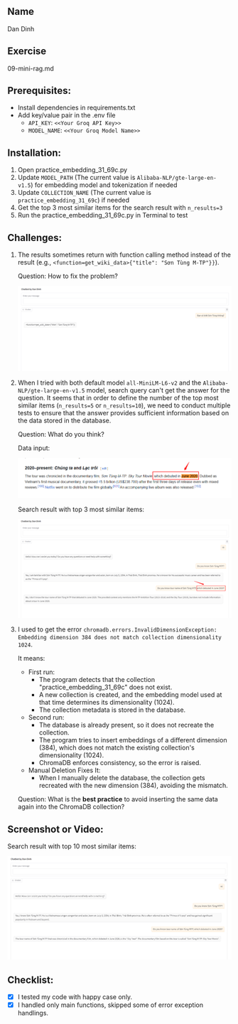 ## Name
Dan Dinh

## Exercise
09-mini-rag.md

## Prerequisites:
- Install dependencies in requirements.txt
- Add key/value pair in the .env file
    - `API_KEY`: `<<Your Groq API Key>>`
    - `MODEL_NAME`: `<<Your Groq Model Name>>`

## Installation:
1. Open practice_embedding_31_69c.py
2. Update `MODEL_PATH` (The current value is `Alibaba-NLP/gte-large-en-v1.5`) for embedding model and tokenization if needed
3. Update `COLLECTION_NAME` (The current value is `practice_embedding_31_69c`) if needed
4. Get the top 3 most similar items for the search result with `n_results=3`
5. Run the practice_embedding_31_69c.py in Terminal to test

## Challenges:
1. The results sometimes return with function calling method instead of the result (e.g., `<function=get_wiki_data>{"title": "Sơn Tùng M-TP"}}`).

    Question: How to fix the problem?
    
    ![Challenge 1](image_challenge1.png)

2. When I tried with both default model `all-MiniLM-L6-v2` and the `Alibaba-NLP/gte-large-en-v1.5` model, search query can't get the answer for the question. It seems that in order to define the number of the top most similar items (`n_results=5` or `n_results=10`), we need to conduct multiple tests to ensure that the answer provides sufficient information based on the data stored in the database.

    Question: What do you think?

    Data input:

    ![Input data](image_input.png)

    Search result with top 3 most similar items:

    ![Challenge 2](image_challenge2.png)

3. I used to get the error `chromadb.errors.InvalidDimensionException: Embedding dimension 384 does not match collection dimensionality 1024`.

    It means:
    - First run:
        - The program detects that the collection "practice_embedding_31_69c" does not exist.
        - A new collection is created, and the embedding model used at that time determines its dimensionality (1024).
        - The collection metadata is stored in the database.
    - Second run:
        - The database is already present, so it does not recreate the collection.
        - The program tries to insert embeddings of a different dimension (384), which does not match the existing collection's dimensionality (1024).
        - ChromaDB enforces consistency, so the error is raised.
    - Manual Deletion Fixes It:
        - When I manually delete the database, the collection gets recreated with the new dimension (384), avoiding the mismatch.

    Question: What is the **best practice** to avoid inserting the same data again into the ChromaDB collection?

## Screenshot or Video:
Search result with top 10 most similar items:

![Search result](image.png)

## Checklist:
- [x] I tested my code with happy case only.
- [x] I handled only main functions, skipped some of error exception handlings.
